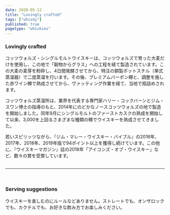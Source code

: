 ```yaml
---
date: 2020-05-12
title: "Lovingly crafted"
tags: ["whisky"]
published: true
pagetype: "whiskies"
---
```


### Lovingly crafted 
コッツウォルズ・シングルモルトウイスキーは、コッツウォルズで育った大麦だけを使用し、この地で「穀物からグラス」への工程を経て製造されています。この大麦の麦芽を粉砕し、4日間発酵させてから、特注の銅製ポットスチル（単式蒸溜器）で二度蒸溜を行います。その後、プレミアムバーボン樽と、調整を施した赤ワイン樽で熟成させてから、ヴァッティング作業を経て、当地で瓶詰めされます。

コッツウォルズ蒸溜所は、業界を代表する専門家ハリー・コックバーンとジム・スワン博士の指導のもと、2014年にのどかなノースコッツウォルズの地で製造を開始しました。同年9月にシングルモルトのファーストカスクの熟成を開始して以来、3,000を上回るさまざまな種類の樽でウイスキーを熟成させてきました。

若いスピリッツながら、『ジム・マレー・ウイスキー・バイブル』の2016年、2017年、2018年、2019年版で94ポイント以上を獲得し続けています。この他に、『ウイスキーマガジン』誌の2018年「アイコンズ・オブ・ウイスキー」など、数々の賞を受賞しています。
<br>
<br>
<hr>
<br>

### Serving suggestions
ウイスキーを楽しむのにルールなどありません。ストレートでも、オンザロックでも、カクテルでも、お好きな飲み方でお楽しみください。
